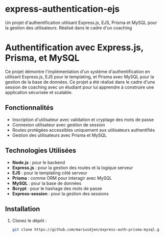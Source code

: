 # express-authentication-ejs
Un projet d'authentification utilisant Express.js, EJS, Prisma et MySQL pour la gestion des utilisateurs. Réalisé dans le cadre d'un coaching
# Authentification avec Express.js, Prisma, et MySQL

Ce projet démontre l'implémentation d'un système d'authentification en utilisant Express.js, EJS pour le templating, et Prisma avec MySQL pour la gestion de la base de données. Ce projet a été réalisé dans le cadre d'une session de coaching avec un étudiant pour lui apprendre à construire une application sécurisée et scalable.

## Fonctionnalités
- Inscription d'utilisateur avec validation et cryptage des mots de passe
- Connexion utilisateur avec gestion de session
- Routes protégées accessibles uniquement aux utilisateurs authentifiés
- Gestion des utilisateurs avec Prisma et MySQL

## Technologies Utilisées
- **Node.js** : pour le backend
- **Express.js** : pour la gestion des routes et la logique serveur
- **EJS** : pour le templating côté serveur
- **Prisma** : comme ORM pour interagir avec MySQL
- **MySQL** : pour la base de données
- **Bcrypt** : pour le hashage des mots de passe
- **Express-session** : pour la gestion des sessions

## Installation

1. Clonez le dépôt :
   ```bash
   git clone https://github.com/mariusdjen/express-auth-prisma-mysql.git

